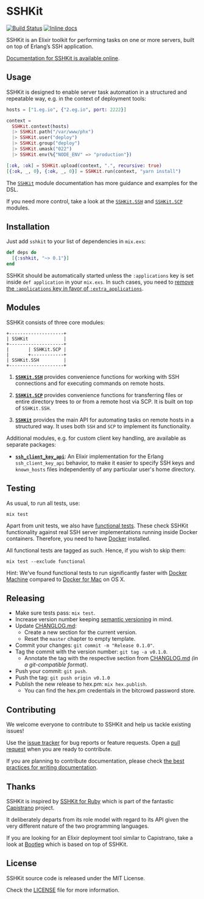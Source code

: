 # SSHKit

[![Build Status](https://travis-ci.org/bitcrowd/sshkit.ex.svg?branch=master)](https://travis-ci.org/bitcrowd/sshkit.ex)
[![Inline docs](https://inch-ci.org/github/bitcrowd/sshkit.ex.svg?branch=master)](https://inch-ci.org/github/bitcrowd/sshkit.ex)

SSHKit is an Elixir toolkit for performing tasks on one or more servers, built on top of Erlang’s SSH application.

[Documentation for SSHKit is available online][docs].

## Usage

SSHKit is designed to enable server task automation in a structured and repeatable way, e.g. in the context of deployment tools:

```elixir
hosts = ["1.eg.io", {"2.eg.io", port: 2222}]

context =
  SSHKit.context(hosts)
  |> SSHKit.path("/var/www/phx")
  |> SSHKit.user("deploy")
  |> SSHKit.group("deploy")
  |> SSHKit.umask("022")
  |> SSHKit.env(%{"NODE_ENV" => "production"})

[:ok, :ok] = SSHKit.upload(context, ".", recursive: true)
[{:ok, _, 0}, {:ok, _, 0}] = SSHKit.run(context, "yarn install")
```

The [`SSHKit`](https://hexdocs.pm/sshkit/SSHKit.html) module documentation has more guidance and examples for the DSL.

If you need more control, take a look at the [`SSHKit.SSH`](https://hexdocs.pm/sshkit/SSHKit.SSH.html) and [`SSHKit.SCP`](https://hexdocs.pm/sshkit/SSHKit.SCP.html) modules.

## Installation

Just add `sshkit` to your list of dependencies in `mix.exs`:

  ```elixir
  def deps do
    [{:sshkit, "~> 0.1"}]
  end
  ```

SSHKit should be automatically started unless the `:applications` key is set inside `def application` in your `mix.exs`. In such cases, you need to [remove the `:applications` key in favor of `:extra_applications`](https://elixir-lang.org/blog/2017/01/05/elixir-v1-4-0-released/#application-inference).

## Modules

SSHKit consists of three core modules:

```
+--------------------+
| SSHKit             |
+--------------------+
|       | SSHKit.SCP |
|       +------------+
| SSHKit.SSH         |
+--------------------+
```

1. [**`SSHKit.SSH`**](https://hexdocs.pm/sshkit/SSHKit.SSH.html) provides convenience functions for working with SSH connections and for executing commands on remote hosts.

2. [**`SSHKit.SCP`**](https://hexdocs.pm/sshkit/SSHKit.SCP.html) provides convenience functions for transferring files or entire directory trees to or from a remote host via SCP. It is built on top of `SSHKit.SSH`.

3. [**`SSHKit`**](https://hexdocs.pm/sshkit/SSHKit.html) provides the main API for automating tasks on remote hosts in a structured way. It uses both `SSH` and `SCP` to implement its functionality.

Additional modules, e.g. for custom client key handling, are available as separate packages:

* [**`ssh_client_key_api`**](https://hex.pm/packages/ssh_client_key_api): An Elixir implementation for the Erlang `ssh_client_key_api` behavior, to make it easier to specify SSH keys and `known_hosts` files independently of any particular user's home directory.

## Testing

As usual, to run all tests, use:

```shell
mix test
```

Apart from unit tests, we also have [functional tests](https://en.wikipedia.org/wiki/Functional_testing). These check SSHKit functionality against real SSH server implementations running inside Docker containers. Therefore, you need to have [Docker](https://www.docker.com/) installed.

All functional tests are tagged as such. Hence, if you wish to skip them:

```shell
mix test --exclude functional
```

Hint: We've found functional tests to run significantly faster with [Docker Machine](https://docs.docker.com/machine/) compared to [Docker for Mac](https://docs.docker.com/docker-for-mac/) on OS X.

## Releasing

* Make sure tests pass: `mix test`.
* Increase version number keeping [semantic versioning](https://semver.org/) in mind.
* Update [CHANGLOG.md][changelog]:
  * Create a new section for the current version.
  * Reset the `master` chapter to empty template.
* Commit your changes: `git commit -m "Release 0.1.0"`.
* Tag the commit with the version number: `git tag -a v0.1.0`.
  * Annotate the tag with the respective section from [CHANGLOG.md][changelog] *(in a git-compatible format)*.
* Push your commit: `git push`.
* Push the tag: `git push origin v0.1.0`
* Publish the new release to hex.pm: `mix hex.publish`.
  * You can find the hex.pm credentials in the bitcrowd password store.

## Contributing

We welcome everyone to contribute to SSHKit and help us tackle existing issues!

Use the [issue tracker][issues] for bug reports or feature requests. Open a [pull request][pulls] when you are ready to contribute.

If you are planning to contribute documentation, please check [the best practices for writing documentation][writing-docs].

## Thanks

SSHKit is inspired by [SSHKit for Ruby](https://github.com/capistrano/sshkit) which is part of the fantastic [Capistrano](https://github.com/capistrano) project.

It deliberately departs from its role model with regard to its API given the very different nature of the two programming languages.

If you are looking for an Elixir deployment tool similar to Capistrano, take a look at [Bootleg](https://github.com/labzero/bootleg) which is based on top of SSHKit.

## License

SSHKit source code is released under the MIT License.

Check the [LICENSE][license] file for more information.

  [issues]: https://github.com/bitcrowd/sshkit.ex/issues
  [pulls]: https://github.com/bitcrowd/sshkit.ex/pulls
  [docs]: https://hexdocs.pm/sshkit
  [changelog]: ./CHANGELOG.md
  [license]: ./LICENSE
  [writing-docs]: https://hexdocs.pm/elixir/writing-documentation.html
